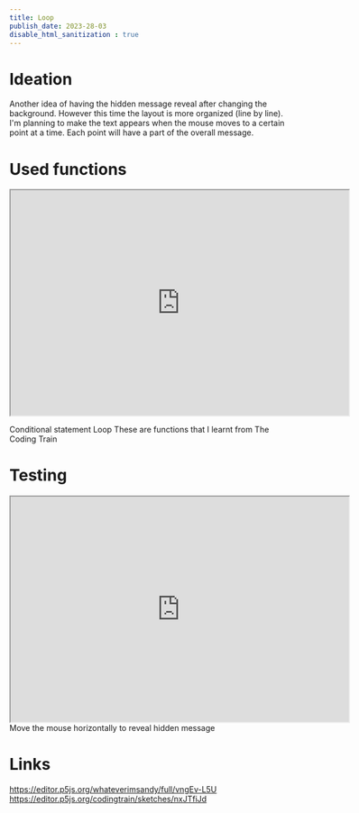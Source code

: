 ```yaml
---
title: Loop
publish_date: 2023-28-03
disable_html_sanitization : true
---
```

# Ideation
Another idea of having the hidden message reveal after changing the background. However this time the layout is more organized (line by line). I'm planning to make the text appears when the mouse moves to a certain point at a time. Each point will have a part of the overall message.

# Used functions 
<iframe width="600" height="400" src="https://editor.p5js.org/codingtrain/full/nxJTfiJd"></iframe>

Conditional statement 
Loop
These are functions that I learnt from The Coding Train
# Testing
<iframe width="600" height="400" src="https://editor.p5js.org/whateverimsandy/full/vngEv-L5U"></iframe>
Move the mouse horizontally to reveal hidden message

# Links
https://editor.p5js.org/whateverimsandy/full/vngEv-L5U
https://editor.p5js.org/codingtrain/sketches/nxJTfiJd 